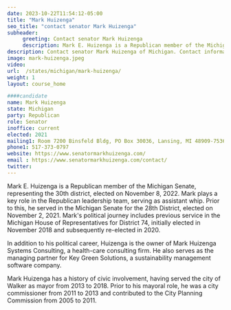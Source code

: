 ```yaml
---
date: 2023-10-22T11:54:12-05:00
title: "Mark Huizenga"
seo_title: "contact senator Mark Huizenga"
subheader:
     greeting: Contact senator Mark Huizenga
     description: Mark E. Huizenga is a Republican member of the Michigan Senate, representing the 30th district, elected on November 8, 2022.
description: Contact senator Mark Huizenga of Michigan. Contact information for Mark Huizenga includes email address, phone number, and mailing address.
image: mark-huizenga.jpeg
video:
url:  /states/michigan/mark-huizenga/
weight: 1
layout: course_home

####candidate
name: Mark Huizenga
state: Michigan
party: Republican
role: Senator
inoffice: current
elected: 2021
mailing1: Room 7200 Binsfeld Bldg, PO Box 30036, Lansing, MI 48909-7536
phone1: 517-373-0797
website: https://www.senatormarkhuizenga.com/
email : https://www.senatormarkhuizenga.com/contact/
twitter:
---
```


Mark E. Huizenga is a Republican member of the Michigan Senate, representing the 30th district, elected on November 8, 2022. Mark plays a key role in the Republican leadership team, serving as assistant whip. Prior to this, he served in the Michigan Senate for the 28th District, elected on November 2, 2021. Mark's political journey includes previous service in the Michigan House of Representatives for District 74, initially elected in November 2018 and subsequently re-elected in 2020.

In addition to his political career, Huizenga is the owner of Mark Huizenga Systems Consulting, a health-care consulting firm. He also serves as the managing partner for Key Green Solutions, a sustainability management software company.

Mark Huizenga has a history of civic involvement, having served the city of Walker as mayor from 2013 to 2018. Prior to his mayoral role, he was a city commissioner from 2011 to 2013 and contributed to the City Planning Commission from 2005 to 2011.
